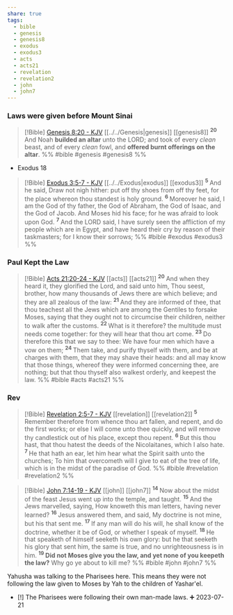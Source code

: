 ```yaml
---
share: true
tags:
  - bible
  - genesis
  - genesis8
  - exodus
  - exodus3
  - acts
  - acts21
  - revelation
  - revelation2
  - john
  - john7
---
```




### Laws were given before Mount Sinai
> [!Bible] [Genesis 8:20 - KJV](https://bible-api.com/gen+8:20?translation=kjv) [[../../Genesis|genesis]] [[genesis8]]
>  <sup> **20** </sup>And Noah **builded an altar** unto the LORD; and took of every *clean* beast, and of every *clean* fowl, and **offered burnt offerings on the altar**.
 %% #bible #genesis #genesis8 %%



- Exodus 18 


> [!Bible] [Exodus 3:5-7 - KJV](https://bible-api.com/exo+3:5-7?translation=kjv) [[../../Exodus|exodus]] [[exodus3]]
>  <sup> **5** </sup>And he said, Draw not nigh hither: put off thy shoes from off thy feet, for the place whereon thou standest is holy ground. <sup> **6** </sup>Moreover he said, I am the God of thy father, the God of Abraham, the God of Isaac, and the God of Jacob. And Moses hid his face; for he was afraid to look upon God. <sup> **7** </sup>And the LORD said, I have surely seen the affliction of my people which are in Egypt, and have heard their cry by reason of their taskmasters; for I know their sorrows;
 %% #bible #exodus #exodus3 %%


### Paul Kept the Law
> [!Bible] [Acts 21:20-24 - KJV](https://bible-api.com/Acts+21:20-24?translation=kjv) [[acts]] [[acts21]]
>  <sup> **20** </sup>And when they heard it, they glorified the Lord, and said unto him, Thou seest, brother, how many thousands of Jews there are which believe; and they are all zealous of the law: <sup> **21** </sup>And they are informed of thee, that thou teachest all the Jews which are among the Gentiles to forsake Moses, saying that they ought not to circumcise their children, neither to walk after the customs. <sup> **22** </sup>What is it therefore? the multitude must needs come together: for they will hear that thou art come. <sup> **23** </sup>Do therefore this that we say to thee: We have four men which have a vow on them; <sup> **24** </sup>Them take, and purify thyself with them, and be at charges with them, that they may shave their heads: and all may know that those things, whereof they were informed concerning thee, are nothing; but that thou thyself also walkest orderly, and keepest the law.
 %% #bible #acts #acts21 %%



### Rev

> [!Bible] [Revelation 2:5-7 - KJV](https://bible-api.com/reva+2:5-7?translation=kjv) [[revelation]] [[revelation2]]
>  <sup> **5** </sup>Remember therefore from whence thou art fallen, and repent, and do the first works; or else I will come unto thee quickly, and will remove thy candlestick out of his place, except thou repent. <sup> **6** </sup>But this thou hast, that thou hatest the deeds of the Nicolaitanes, which I also hate. <sup> **7** </sup>He that hath an ear, let him hear what the Spirit saith unto the churches; To him that overcometh will I give to eat of the tree of life, which is in the midst of the paradise of God.
 %% #bible #revelation #revelation2 %%




> [!Bible] [John 7:14-19 - KJV](https://bible-api.com/john+7:14-19?translation=kjv) [[john]] [[john7]]
>  <sup> **14** </sup>Now about the midst of the feast Jesus went up into the temple, and taught. <sup> **15** </sup>And the Jews marvelled, saying, How knoweth this man letters, having never learned? <sup> **16** </sup>Jesus answered them, and said, My doctrine is not mine, but his that sent me. <sup> **17** </sup>If any man will do his will, he shall know of the doctrine, whether it be of God, or whether I speak of myself. <sup> **18** </sup>He that speaketh of himself seeketh his own glory: but he that seeketh his glory that sent him, the same is true, and no unrighteousness is in him. <sup> **19** </sup>**Did not Moses give you the law, and yet none of you keepeth the law?** Why go ye about to kill me?
 %% #bible #john #john7 %%

Yahusha was talking to the Pharisees here. This means they were not following the law given to Moses by Yah to the children of Yashar'el.



- [!] The Pharisees were following their own man-made laws. ➕ 2023-07-21